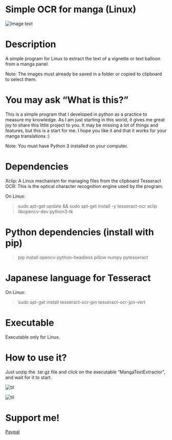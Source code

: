 # Simple OCR for manga (Linux)
![Image text](https://github.com/Yisusdev2005/Simple-OCR-for-Manga/blob/main/captura.png)

# Description
A simple program for Linux to extract the text of a vignette or text balloon from a manga panel.

Note: The images must already be saved in a folder or copied to clipboard to select them.

# You may ask “What is this?”
This is a simple program that I developed in python as a practice to measure my knowledge.
As I am just starting in this world, it gives me great joy to share this little project to you.
It may be missing a lot of things and features, but this is a start for me.
I hope you like it and that it works for your manga translations :)

Note: You must have Python 3 installed on your computer.

# Dependencies
Xclip: A Linux mechanism for managing files from the clipboard
Tesseract OCR: This is the optical character recognition engine used by the program.

On Linux: 
> sudo apt-get update && sudo apt-get install -y tesseract-ocr xclip libopencv-dev python3-tk

# Python dependencies (install with pip)
> pip install opencv-python-headless pillow numpy pytesseract

# Japanese language for Tesseract
On Linux: 
> sudo apt-get install tesseract-ocr-jpn tesseract-ocr-jpn-vert 

# Executable
Executable only for Linux.

# How to use it?
Just unzip the .tar.gz file and click on the executable “MangaTextExtractor”, and wait for it to start.

![til](https://github.com/Yisusdev2005/Simple-OCR-for-Manga/blob/main/Demostration.gif)  

![til](https://github.com/Yisusdev2005/Simple-OCR-for-Manga/blob/main/Demostration_2.gif)

# Support me!
[Paypal](https://paypal.me/YisusM146?country.x=EC&locale.x=es_XC)
